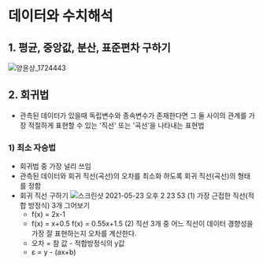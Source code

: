 # 데이터와 수치해석

## 1. 평균, 중앙값, 분산, 표준편차 구하기
![양윤상_1724443](https://user-images.githubusercontent.com/46489446/119249008-4b8c2700-bbd0-11eb-9677-aba78ad3fe1c.png)


## 2. 회귀법
- 관측된 데이터가 있을때 독립변수와 종속변수가 존재한다면 그 둘 사이의 관계를 가장 적절하게 표현할 수 있는 '직선' 또는 '곡선'을 나타내는 표현법


### 1) 최소 자승법
  - 회귀법 중 가장 널리 쓰임
  - 관측된 데이터와 회귀 직선(곡선)의 오차를 최소화 하도록 회귀 직선(곡선)의 형태를 정함
  - 회귀 직선 구하기
![스크린샷 2021-05-23 오후 2 23 53](https://user-images.githubusercontent.com/46489446/119249325-9870fd00-bbd2-11eb-9f72-4b283a399e82.png)
  (1) 가장 근접한 직선(적합 방정식) 3개 그어보기 
    - f(x) = 2x-1
    - f(x) = x+0.5
  f(x) = 0.55x+1.5
  (2) 직선 3개 중 어느 직선이 데이터 경향성을 가장 잘 표현하는지 오차를 계산한다.
    - 오차 = 참 값 - 적합방정식의 y값
    - ε = y - (ax+b)
    
